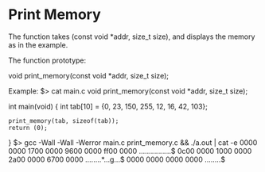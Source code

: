 # Print Memory
The function takes (const void *addr, size_t size), and displays the memory as in the example.

The function prototype:

void	print_memory(const void *addr, size_t size);

Example:
$> cat main.c
void	print_memory(const void *addr, size_t size);

int	main(void)
{
	int	tab[10] = {0, 23, 150, 255,
	              12, 16,  42, 103};

	print_memory(tab, sizeof(tab));
	return (0);
}
$> gcc -Wall -Wall -Werror main.c print_memory.c && ./a.out | cat -e
0000 0000 1700 0000 9600 0000 ff00 0000 ................$
0c00 0000 1000 0000 2a00 0000 6700 0000 ........*...g...$
0000 0000 0000 0000                     ........$

